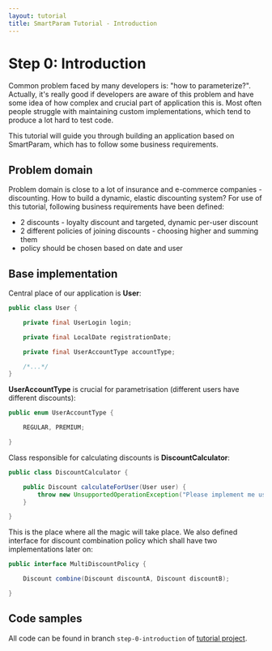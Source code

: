 ```yaml
---
layout: tutorial
title: SmartParam Tutorial - Introduction
---
```


# Step 0: Introduction

Common problem faced by many developers is: "how to parameterize?". Actually, it's really good if
developers are aware of this problem and have some idea of how complex and crucial part of application
this is. Most often people struggle with maintaining custom implementations, which tend to produce a lot
hard to test code.

This tutorial will guide you through building an application based on SmartParam, which has to follow
some business requirements.

## Problem domain

Problem domain is close to a lot of insurance and e-commerce companies - discounting. How to build a dynamic,
elastic discounting system? For use of this tutorial, following business requirements have been defined:

* 2 discounts - loyalty discount and targeted, dynamic per-user discount
* 2 different policies of joining discounts - choosing higher and summing them
* policy should be chosen based on date and user

## Base implementation

Central place of our application is **User**:

```java
public class User {

    private final UserLogin login;

    private final LocalDate registrationDate;

    private final UserAccountType accountType;

    /*...*/
}
```

**UserAccountType** is crucial for parametrisation (different users have different discounts):

```java
public enum UserAccountType {

    REGULAR, PREMIUM;

}
```

Class responsible for calculating discounts is **DiscountCalculator**:

```java
public class DiscountCalculator {

    public Discount calculateForUser(User user) {
        throw new UnsupportedOperationException("Please implement me using SmartParam!");
    }

}
```

This is the place where all the magic will take place. We also defined interface for discount combination 
policy which shall have two implementations later on:

```java
public interface MultiDiscountPolicy {

    Discount combine(Discount discountA, Discount discountB);

}
```


## Code samples

All code can be found in branch `step-0-introduction` of [tutorial project](https://github.com/smartparam/smartparam-tutorial).